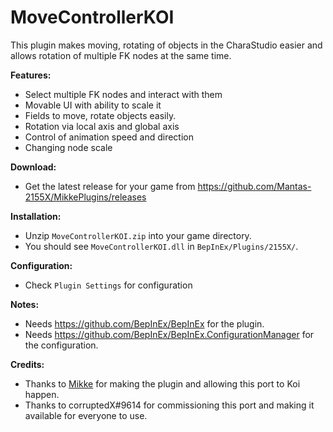 # MoveControllerKOI

This plugin makes moving, rotating of objects in the CharaStudio easier and allows rotation of multiple FK nodes at the same time.

**Features:**  
* Select multiple FK nodes and interact with them
* Movable UI with ability to scale it
* Fields to move, rotate objects easily.
* Rotation via local axis and global axis
* Control of animation speed and direction
* Changing node scale

**Download:**  
* Get the latest release for your game from https://github.com/Mantas-2155X/MikkePlugins/releases  

**Installation:**  
* Unzip `MoveControllerKOI.zip` into your game directory.  
* You should see `MoveControllerKOI.dll` in `BepInEx/Plugins/2155X/`.  

**Configuration:**
* Check `Plugin Settings` for configuration

**Notes:**
* Needs https://github.com/BepInEx/BepInEx for the plugin.
* Needs https://github.com/BepInEx/BepInEx.ConfigurationManager for the configuration.

**Credits:**
* Thanks to [Mikke](https://bitbucket.org/mikkemikke/mikkeplugins/src/master/) for making the plugin and allowing this port to Koi happen.
* Thanks to corruptedX#9614 for commissioning this port and making it available for everyone to use.
